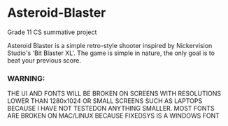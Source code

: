 # Asteroid-Blaster

Grade 11 CS summative project

Asteroid Blaster is a simple retro-style shooter inspired by Nickervision Studio's 'Bit Blaster XL'. The game is simple in nature, the only goal is to beat your previous score. 

### WARNING:

THE UI AND FONTS WILL BE BROKEN ON SCREENS WITH RESOLUTIONS LOWER THAN 1280x1024 OR SMALL SCREENS SUCH AS LAPTOPS BECAUSE I HAVE NOT TESTEDON ANYTHING SMALLER. MOST FONTS ARE BROKEN ON MAC/LINUX BECAUSE FIXEDSYS IS A WINDOWS FONT   
